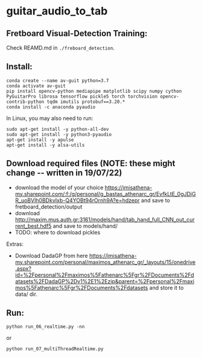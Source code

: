 # guitar_audio_to_tab


## Fretboard Visual-Detection Training:
Check REAMD.md in ```./freboard_detection```.


## Install:
```
conda create --name av-guit python=3.7
conda activate av-guit
pip install opencv-python mediapipe matplotlib scipy numpy cython PyGuitarPro librosa tensorflow pickle5 torch torchvision opencv-contrib-python tqdm imutils protobuf==3.20.*
conda install -c anaconda pyaudio
```

<!-- ln -s ./fretboard_detection/pyimagesearch ./pyimagesearch -->

In Linux, you may also need to run: 
```
sudo apt-get install -y python-all-dev
sudo apt-get install -y python3-pyaudio 
apt-get install -y apulse
apt-get install -y alsa-utils
```

## Download required files (NOTE: these might change -- written in 19/07/22)
- download the model of your choice https://imisathena-my.sharepoint.com/:f:/g/personal/g_bastas_athenarc_gr/EvfkLtE_0gJDjGR_uoBVlh0BDkvIxb-Q4YOBt94rOrnh9A?e=hdzepr and save to fretboard_detection/output
- download http://maxim.mus.auth.gr:3161/models/hand/tab_hand_full_CNN_out_current_best.hdf5 and save to models/hand/
- TODO: where to download pickles

Extras:
- Download DadaGP from here https://imisathena-my.sharepoint.com/personal/maximos_athenarc_gr/_layouts/15/onedrive.aspx?id=%2Fpersonal%2Fmaximos%5Fathenarc%5Fgr%2FDocuments%2Fdatasets%2FDadaGP%2Dv1%2E1%2Ezip&parent=%2Fpersonal%2Fmaximos%5Fathenarc%5Fgr%2FDocuments%2Fdatasets and store it to data/ dir.

## Run:
```
python run_06_realtime.py -nn
```
or 
```
python run_07_multiThreadRealtime.py
```